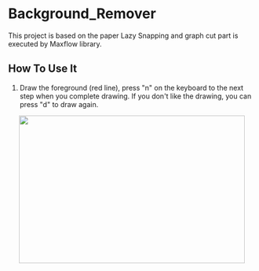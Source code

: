 # Background_Remover
This project is based on the paper Lazy Snapping and graph cut part is executed by Maxflow library.

## How To Use It
1. Draw the foreground (red line), press "n" on the keyboard to the next step when you complete drawing. If you don't like the drawing, you can press "d" to draw again.
<p align="center">
  <img width="460" height="300" src="https://github.com/nissekl/Background_Remover/blob/main/Demo_Imgs/Screen%20Shot%202020-12-16%20at%209.34.13%20PM.png">
</p>
